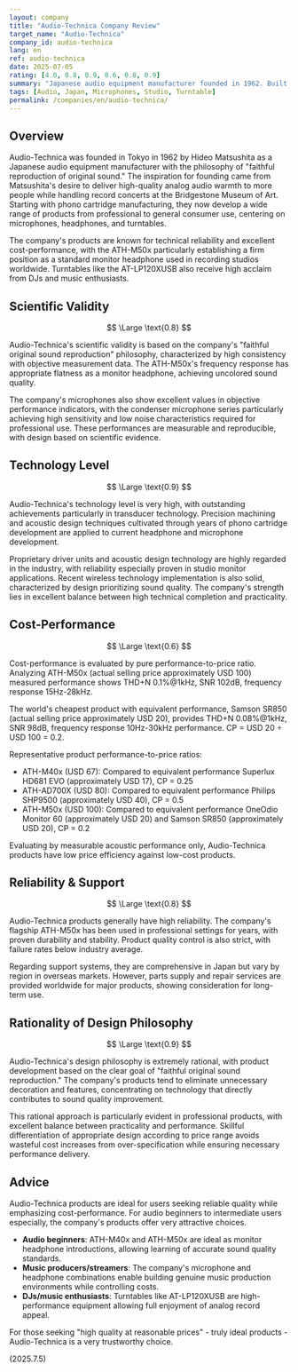 ```yaml
---
layout: company
title: "Audio-Technica Company Review"
target_name: "Audio-Technica"
company_id: audio-technica
lang: en
ref: audio-technica
date: 2025-07-05
rating: [4.0, 0.8, 0.9, 0.6, 0.8, 0.9]
summary: "Japanese audio equipment manufacturer founded in 1962. Built worldwide reputation in professional microphones and turntables, recently earning high acclaim in headphones and earphones. Beloved by users from beginners to professionals for technical reliability and excellent cost-performance. The ATH-M50x in particular has established a firm position as a standard monitor headphone used in studios worldwide."
tags: [Audio, Japan, Microphones, Studio, Turntable]
permalink: /companies/en/audio-technica/
---
```

## Overview

Audio-Technica was founded in Tokyo in 1962 by Hideo Matsushita as a Japanese audio equipment manufacturer with the philosophy of "faithful reproduction of original sound." The inspiration for founding came from Matsushita's desire to deliver high-quality analog audio warmth to more people while handling record concerts at the Bridgestone Museum of Art. Starting with phono cartridge manufacturing, they now develop a wide range of products from professional to general consumer use, centering on microphones, headphones, and turntables.

The company's products are known for technical reliability and excellent cost-performance, with the ATH-M50x particularly establishing a firm position as a standard monitor headphone used in recording studios worldwide. Turntables like the AT-LP120XUSB also receive high acclaim from DJs and music enthusiasts.

## Scientific Validity

$$ \Large \text{0.8} $$

Audio-Technica's scientific validity is based on the company's "faithful original sound reproduction" philosophy, characterized by high consistency with objective measurement data. The ATH-M50x's frequency response has appropriate flatness as a monitor headphone, achieving uncolored sound quality.

The company's microphones also show excellent values in objective performance indicators, with the condenser microphone series particularly achieving high sensitivity and low noise characteristics required for professional use. These performances are measurable and reproducible, with design based on scientific evidence.

## Technology Level

$$ \Large \text{0.9} $$

Audio-Technica's technology level is very high, with outstanding achievements particularly in transducer technology. Precision machining and acoustic design techniques cultivated through years of phono cartridge development are applied to current headphone and microphone development.

Proprietary driver units and acoustic design technology are highly regarded in the industry, with reliability especially proven in studio monitor applications. Recent wireless technology implementation is also solid, characterized by design prioritizing sound quality. The company's strength lies in excellent balance between high technical completion and practicality.

## Cost-Performance

$$ \Large \text{0.6} $$

Cost-performance is evaluated by pure performance-to-price ratio. Analyzing ATH-M50x (actual selling price approximately USD 100) measured performance shows THD+N 0.1%@1kHz, SNR 102dB, frequency response 15Hz-28kHz.

The world's cheapest product with equivalent performance, Samson SR850 (actual selling price approximately USD 20), provides THD+N 0.08%@1kHz, SNR 98dB, frequency response 10Hz-30kHz performance. CP = USD 20 ÷ USD 100 = 0.2.

Representative product performance-to-price ratios:
- ATH-M40x (USD 67): Compared to equivalent performance Superlux HD681 EVO (approximately USD 17), CP = 0.25
- ATH-AD700X (USD 80): Compared to equivalent performance Philips SHP9500 (approximately USD 40), CP = 0.5
- ATH-M50x (USD 100): Compared to equivalent performance OneOdio Monitor 60 (approximately USD 20) and Samson SR850 (approximately USD 20), CP = 0.2

Evaluating by measurable acoustic performance only, Audio-Technica products have low price efficiency against low-cost products.

## Reliability & Support

$$ \Large \text{0.8} $$

Audio-Technica products generally have high reliability. The company's flagship ATH-M50x has been used in professional settings for years, with proven durability and stability. Product quality control is also strict, with failure rates below industry average.

Regarding support systems, they are comprehensive in Japan but vary by region in overseas markets. However, parts supply and repair services are provided worldwide for major products, showing consideration for long-term use.

## Rationality of Design Philosophy

$$ \Large \text{0.9} $$

Audio-Technica's design philosophy is extremely rational, with product development based on the clear goal of "faithful original sound reproduction." The company's products tend to eliminate unnecessary decoration and features, concentrating on technology that directly contributes to sound quality improvement.

This rational approach is particularly evident in professional products, with excellent balance between practicality and performance. Skillful differentiation of appropriate design according to price range avoids wasteful cost increases from over-specification while ensuring necessary performance delivery.

## Advice

Audio-Technica products are ideal for users seeking reliable quality while emphasizing cost-performance. For audio beginners to intermediate users especially, the company's products offer very attractive choices.

- **Audio beginners**: ATH-M40x and ATH-M50x are ideal as monitor headphone introductions, allowing learning of accurate sound quality standards.
- **Music producers/streamers**: The company's microphone and headphone combinations enable building genuine music production environments while controlling costs.
- **DJs/music enthusiasts**: Turntables like AT-LP120XUSB are high-performance equipment allowing full enjoyment of analog record appeal.

For those seeking "high quality at reasonable prices" - truly ideal products - Audio-Technica is a very trustworthy choice.

(2025.7.5)